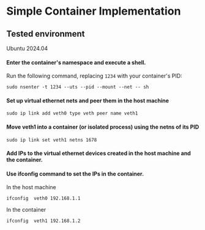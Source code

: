# Simple Container Implementation

## Tested environment
Ubuntu 2024.04

#### Enter the container's namespace and execute a shell.
Run the following command, replacing `1234` with your container's PID:
```console
sudo nsenter -t 1234 --uts --pid --mount --net -- sh
```

#### Set up virtual ethernet nets and peer them in the host machine
``` console
sudo ip link add veth0 type veth peer name veth1
```
#### Move veth1 into a container (or isolated process) using the netns of its PID
```console
sudo ip link set veth1 netns 1678
```
#### Add IPs to the virtual ethernet devices created in the host machine and the container. 

#### Use ifconfig command to set the IPs in the container.
In the host machine
```console
ifconfig  veth0 192.168.1.1
```
In the container
```console
ifconfig  veth1 192.168.1.2
````

